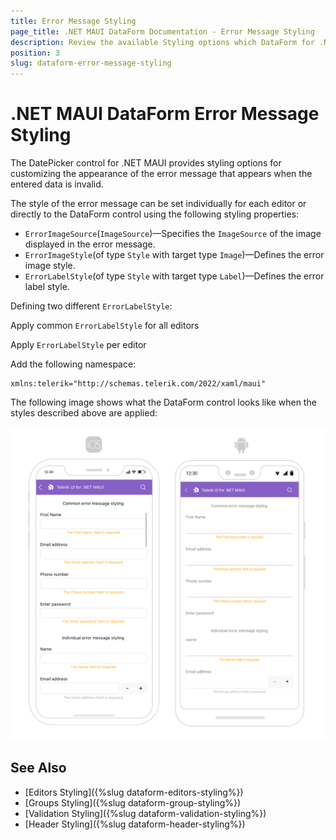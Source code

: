 ```yaml
---
title: Error Message Styling
page_title: .NET MAUI DataForm Documentation - Error Message Styling
description: Review the available Styling options which DataForm for .NET MAUI control provides when error messages are displayed during validation.
position: 3
slug: dataform-error-message-styling
---
```


# .NET MAUI DataForm Error Message Styling

The DatePicker control for .NET MAUI provides styling options for customizing the appearance of the error message that appears when the entered data is invalid.

The style of the error message can be set individually for each editor or directly to the DataForm control using the following styling properties:

* `ErrorImageSource`(`ImageSource`)&mdash;Specifies the `ImageSource` of the image displayed in the error message.
* `ErrorImageStyle`(of type `Style` with target type `Image`)&mdash;Defines the error image style.
* `ErrorLabelStyle`(of type `Style` with target type `Label`)&mdash;Defines the error label style.

Defining two different `ErrorLabelStyle`:

<snippet id='dataform-error-label-style' />
<snippet id='dataform-error-label-style-alt' />

Apply common `ErrorLabelStyle` for all editors

<snippet id='dataform-error-label-style-common' />

Apply `ErrorLabelStyle` per editor

<snippet id='dataform-error-label-style-individual' />

Add the following namespace:

 ```XAML
xmlns:telerik="http://schemas.telerik.com/2022/xaml/maui"
 ```

The following image shows what the DataForm control looks like when the styles described above are applied:

![.NET MAUI DataForm Error Message Styling](../images/dataform-error-message-styling.png)

## See Also

- [Editors Styling]({%slug dataform-editors-styling%})
- [Groups Styling]({%slug dataform-group-styling%})
- [Validation Styling]({%slug dataform-validation-styling%})
- [Header Styling]({%slug dataform-header-styling%})